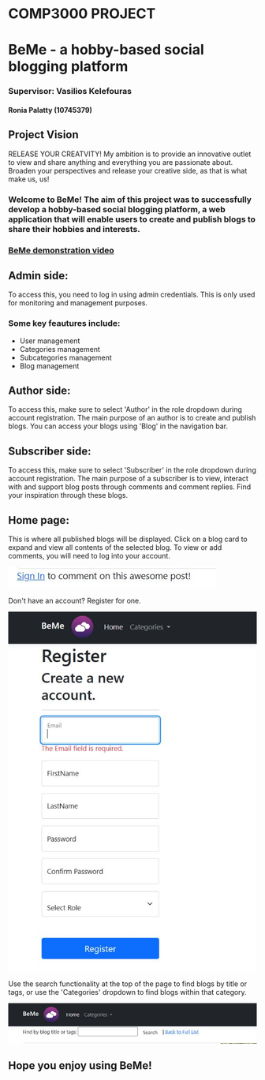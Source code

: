# COMP3000 PROJECT

# BeMe - a hobby-based social blogging platform 
### Supervisor: Vasilios Kelefouras
#### Ronia Palatty (10745379)

## Project Vision
RELEASE YOUR CREATVITY! My ambition is to provide an innovative outlet to view and share anything and everything you are passionate about. 
Broaden your perspectives and release your creative side, as that is what make us, us! 

### Welcome to BeMe! The aim of this project was to successfully develop a hobby-based social blogging platform, a web application that will enable users to create and publish blogs to share their hobbies and interests. 
### [BeMe demonstration video](https://youtu.be/ZhSWnRWcfFs)

## Admin side:

To access this, you need to log in using admin credentials. This is only used for monitoring and management purposes.

### Some key feautures include:
* User management
* Categories management
* Subcategories management
* Blog management

## Author side:

To access this, make sure to select 'Author' in the role dropdown during account registration.
The main purpose of an author is to create and publish blogs. You can access your blogs using 'Blog' in the navigation bar.

## Subscriber side:

To access this, make sure to select 'Subscriber' in the role dropdown during account registration.
The main purpose of a subscriber is to view, interact with and support blog posts through comments and comment replies. Find your inspiration through these blogs.

## Home page:

This is where all published blogs will be displayed. Click on a blog card to expand and view all contents of the selected blog.
To view or add comments, you will need to log into your account.

![](images/comment.JPG)

Don't have an account? Register for one.

![](images/register.JPG)

Use the search functionality at the top of the page to find blogs by title or tags, or use the 'Categories' dropdown to find blogs within that category.

![](images/search.JPG)

## Hope you enjoy using BeMe!

